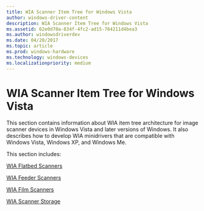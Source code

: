 ```yaml
---
title: WIA Scanner Item Tree for Windows Vista
author: windows-driver-content
description: WIA Scanner Item Tree for Windows Vista
ms.assetid: 62e0d70a-834f-4fc2-ad15-764211d4bea3
ms.author: windowsdriverdev
ms.date: 04/20/2017
ms.topic: article
ms.prod: windows-hardware
ms.technology: windows-devices
ms.localizationpriority: medium
---
```


# WIA Scanner Item Tree for Windows Vista





This section contains information about WIA item tree architecture for image scanner devices in Windows Vista and later versions of Windows. It also describes how to develop WIA minidrivers that are compatible with Windows Vista, Windows XP, and Windows Me.

This section includes:

[WIA Flatbed Scanners](wia-flatbed-scanners.md)

[WIA Feeder Scanners](wia-feeder-scanners.md)

[WIA Film Scanners](wia-film-scanners.md)

[WIA Scanner Storage](wia-scanner-storage.md)

 

 




